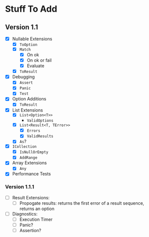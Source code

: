 # Stuff To Add
## Version 1.1
- [x] Nullable Extensions
  - [x] `ToOption`
  - [x] `Match`
    - [x] On ok
    - [x] On ok or fail
    - [x] Evaluate
  - [x] `ToResult`
- [x] Debugging
  - [x] `Assert`
  - [x] `Panic`
  - [x] `Test`
- [x] Option Additions
  - [x] `ToResult`
- [x] List Extensions
  - [x] `List<Option<T>>`
    - `ValidOptions`
  - [x] `List<Result<T, TError>>`
    - [x] `Errors`
    - [x] `ValidResults`
  - [x] `As`?
- [x] `ICollection`
  - [x] `IsNullOrEmpty`
  - [x] `AddRange`
- [x] Array Extensions
  - [x] `Any`
- [x] Performance Tests
### Version 1.1.1
- [ ] Result Extensions:
  - [ ] Propogate results: returns the first error of a result sequence, returns an option
- [ ] Diagnostics:
  - [ ] Execution Timer
  - [ ] Panic?
  - [ ] Assertion?
